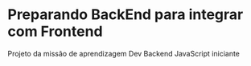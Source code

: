 # Preparando BackEnd para integrar com Frontend
Projeto da missão de aprendizagem Dev Backend JavaScript iniciante
